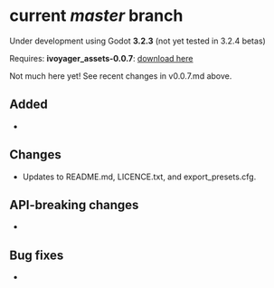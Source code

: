 # current _master_ branch
Under development using Godot **3.2.3** (not yet tested in 3.2.4 betas)

Requires: **ivoyager_assets-0.0.7**: [download here](https://github.com/ivoyager/downloads/releases/tag/v0.0.7-alpha)

Not much here yet! See recent changes in v0.0.7.md above.

## Added
*

## Changes
* Updates to README.md, LICENCE.txt, and export_presets.cfg.

## API-breaking changes
* 

## Bug fixes
* 
